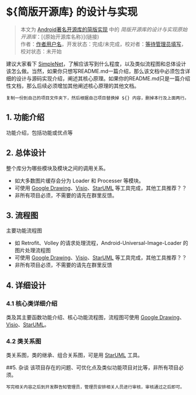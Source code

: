 ${简版开源库} 的设计与实现 
====================================
> 本文为 [Android著名开源库的简版实现](https://github.com/simple-android-framework-exchange/simple-android-opensource-framework) 中的 ${简版开源库} 的设计与实现  
> 原始开源库： [${原始开源库名称}](链接)       
> 作者：[作者用户名](作者github链接)，开发状态：完成/未完成，校对者：[等待管理员填写]()，校对状态：未开始    


建议大家看下 [SimpleNet](network/SimpleNet/README.md)，了解应该写到什么程度，以及类似流程图和总体设计该怎么做。当然，如果你只想写README.md一篇介绍，那么该文档中必须包含详细的设计与源码实现介绍，阐述其核心原理。如果你的README.md只是一篇介绍性文档，那么后续必须增加其他阐述核心原理的其他文档。         

`复制一份到自己的项目文件夹下，然后根据自己项目替换掉 ${} 内容，删掉本行及上面两行。`  

## 1. 功能介绍  
功能介绍，包括功能或优点等  

 
## 2. 总体设计
整个库分为哪些模块及模块之间的调用关系。  
- 如大多数图片缓存会分为 Loader 和 Processer 等模块。  
- 可使用 [Google Drawing](https://docs.google.com/drawings)、[Visio](http://products.office.com/en-us/visio/flowchart-software)、[StarUML](http://staruml.io/) 等工具完成，其他工具推荐？？  
- 非所有项目必须，不需要的请先在群里反馈。  
 

## 3. 流程图
主要功能流程图  

- 如 Retrofit、Volley 的请求处理流程，Android-Universal-Image-Loader 的图片处理流程图  
- 可使用 [Google Drawing](https://docs.google.com/drawings)、[Visio](http://products.office.com/en-us/visio/flowchart-software)、[StarUML](http://staruml.io/) 等工具完成，其他工具推荐？？  
- 非所有项目必须，不需要的请先在群里反馈  




## 4. 详细设计
### 4.1 核心类详细介绍

类及其主要函数功能介绍、核心功能流程图，流程图可使用 [Google Drawing](https://docs.google.com/drawings)、[Visio](http://products.office.com/en-us/visio/flowchart-software)、[StarUML](http://staruml.io/)。  


### 4.2 类关系图
类关系图，类的继承、组合关系图，可是用 [StarUML](http://staruml.io/) 工具。  


 

##5. 杂谈
该项目存在的问题、可优化点及类似功能项目对比等，非所有项目必须。  




`写完相关内容之后到开发群告知管理员，管理员安排相关人员进行审核，审核通过之后即可。`  

